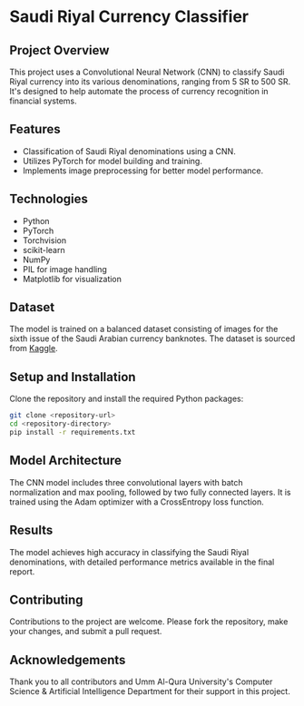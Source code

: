 
# Saudi Riyal Currency Classifier

## Project Overview
This project uses a Convolutional Neural Network (CNN) to classify Saudi Riyal currency into its various denominations, ranging from 5 SR to 500 SR. It's designed to help automate the process of currency recognition in financial systems.

## Features
- Classification of Saudi Riyal denominations using a CNN.
- Utilizes PyTorch for model building and training.
- Implements image preprocessing for better model performance.

## Technologies
- Python
- PyTorch
- Torchvision
- scikit-learn
- NumPy
- PIL for image handling
- Matplotlib for visualization

## Dataset
The model is trained on a balanced dataset consisting of images for the sixth issue of the Saudi Arabian currency banknotes. The dataset is sourced from [Kaggle](https://www.kaggle.com/datasets/gfbati/alfloos/data).

## Setup and Installation
Clone the repository and install the required Python packages:
```bash
git clone <repository-url>
cd <repository-directory>
pip install -r requirements.txt
```

## Model Architecture
The CNN model includes three convolutional layers with batch normalization and max pooling, followed by two fully connected layers. It is trained using the Adam optimizer with a CrossEntropy loss function.

## Results
The model achieves high accuracy in classifying the Saudi Riyal denominations, with detailed performance metrics available in the final report.

## Contributing
Contributions to the project are welcome. Please fork the repository, make your changes, and submit a pull request.


## Acknowledgements
Thank you to all contributors and Umm Al-Qura University's Computer Science & Artificial Intelligence Department for their support in this project.

